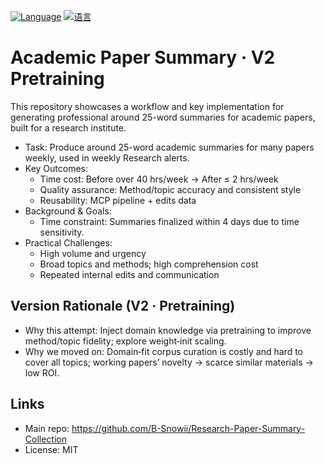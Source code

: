 [![Language](https://img.shields.io/badge/Language-English-blue)](README.md)
[![语言](https://img.shields.io/badge/语言-中文-red)](README.zh-CN.md)

# Academic Paper Summary · V2 Pretraining

This repository showcases a workflow and key implementation for generating professional around 25-word summaries for academic papers, built for a research institute.

- Task: Produce around 25-word academic summaries for many papers weekly, used in weekly Research alerts.
- Key Outcomes:
  - Time cost: Before over 40 hrs/week → After ≤ 2 hrs/week
  - Quality assurance: Method/topic accuracy and consistent style
  - Reusability: MCP pipeline + edits data
- Background & Goals:
  - Time constraint: Summaries finalized within 4 days due to time sensitivity.
- Practical Challenges:
  - High volume and urgency
  - Broad topics and methods; high comprehension cost
  - Repeated internal edits and communication

## Version Rationale (V2 · Pretraining)
- Why this attempt: Inject domain knowledge via pretraining to improve method/topic fidelity; explore weight‑init scaling.
- Why we moved on: Domain‑fit corpus curation is costly and hard to cover all topics; working papers’ novelty → scarce similar materials → low ROI.

## Links
- Main repo: https://github.com/B-Snowii/Research-Paper-Summary-Collection
- License: MIT
